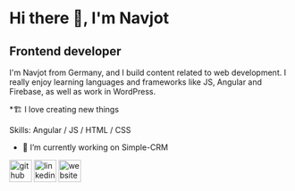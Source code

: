 

# Hi there 👋, **I'm Navjot**
## Frontend developer

I'm Navjot from Germany, and I build content related to web development. I really enjoy learning languages and frameworks like JS, Angular and Firebase, as well as work in WordPress.

*🏗 I love creating new things


Skills: Angular / JS / HTML / CSS

- 🔭 I’m currently working on Simple-CRM 


[<img src='https://cdn.jsdelivr.net/npm/simple-icons@3.0.1/icons/github.svg' alt='github' height='40'>](https://github.com/https://github.com/navjotsingh96)  [<img src='https://cdn.jsdelivr.net/npm/simple-icons@3.0.1/icons/linkedin.svg' alt='linkedin' height='40'>](https://www.linkedin.com/in/https://www.linkedin.com/in/navjot-singh-364623233/6/)  [<img src='https://cdn.jsdelivr.net/npm/simple-icons@3.0.1/icons/icloud.svg' alt='website' height='40'>](navjot-singh.de)  

